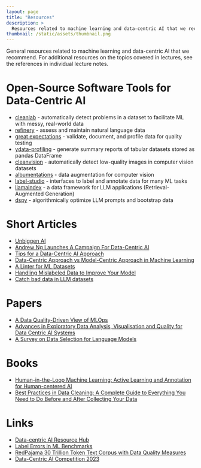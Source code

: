 ```yaml
---
layout: page
title: "Resources"
description: >
  Resources related to machine learning and data-centric AI that we recommend.
thumbnail: /static/assets/thumbnail.png
---
```


General resources related to machine learning and data-centric AI that we
recommend. For additional resources on the topics covered in lectures,
see the references in individual lecture notes.

# Open-Source Software Tools for Data-Centric AI

- [cleanlab](https://github.com/cleanlab/cleanlab) - automatically detect problems in a dataset to facilitate ML with messy, real-world data
- [refinery](https://github.com/code-kern-ai/refinery) - assess and maintain natural language data
- [great expectations](https://github.com/great-expectations/great_expectations) - validate, document, and profile data for quality testing
- [ydata-profiling](https://github.com/ydataai/ydata-profiling) - generate summary reports of tabular datasets stored as pandas DataFrame
- [cleanvision](https://github.com/cleanlab/cleanvision) - automatically detect low-quality images in computer vision datasets
- [albumentations](https://github.com/albumentations-team/albumentations) - data augmentation for computer vision
- [label-studio](https://github.com/heartexlabs/label-studio) - interfaces to label and annotate data for many ML tasks
- [llamaindex](https://github.com/run-llama/llama_index) - a data framework for LLM applications (Retrieval-Augmented Generation)
- [dspy](https://github.com/stanfordnlp/dspy) - algorithmically optimize LLM prompts and bootstrap data

# Short Articles

- [Unbiggen AI](https://spectrum.ieee.org/andrew-ng-data-centric-ai)
- [Andrew Ng Launches A Campaign For Data-Centric AI](https://www.forbes.com/sites/gilpress/2021/06/16/andrew-ng-launches-a-campaign-for-data-centric-ai/)
- [Tips for a Data-Centric AI Approach](https://landing.ai/tips-for-a-data-centric-ai-approach/)
- [Data-Centric Approach vs Model-Centric Approach in Machine Learning](https://neptune.ai/blog/data-centric-vs-model-centric-machine-learning)
- [A Linter for ML Datasets](https://cleanlab.ai/blog/datalab/)
- [Handling Mislabeled Data to Improve Your Model](https://cleanlab.ai/blog/fine-tune-LLM/)
- [Catch bad data in LLM datasets](https://cleanlab.ai/blog/filter-llm-tuning-data/)

# Papers

- [A Data Quality-Driven View of MLOps](https://arxiv.org/abs/2102.07750)
- [Advances in Exploratory Data Analysis, Visualisation and Quality for Data Centric AI Systems](https://dl.acm.org/doi/abs/10.1145/3534678.3542604)
- [A Survey on Data Selection for Language Models](https://github.com/alon-albalak/data-selection-survey)

# Books

- [Human-in-the-Loop Machine Learning: Active Learning and Annotation for Human-centered AI](https://books.google.com/books/about/Human_in_the_Loop_Machine_Learning.html?id=LCh0zQEACAAJ)
- [Best Practices in Data Cleaning: A Complete Guide to Everything You Need to Do Before and After Collecting Your Data](https://www.google.com/books/edition/Best_Practices_in_Data_Cleaning/-5-9GDCQPHoC?hl=en&gbpv=1&dq=Best+Practices+in+Data+Cleaning+by+Jason+Osborne&printsec=frontcover)

# Links

- [Data-centric AI Resource Hub](https://datacentricai.org/)
- [Label Errors in ML Benchmarks](https://labelerrors.com/)
- [RedPajama 30 Trillion Token Text Corpus with Data Quality Measures](https://www.together.ai/blog/redpajama-data-v2)
- [Data-Centric AI Competition 2023](https://machinehack.com/tournaments/data_centric_ai_competition_2023)
